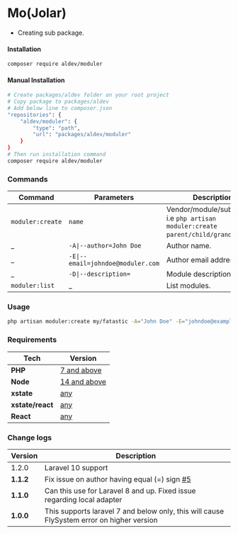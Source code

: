 # Mo(Jolar)

- Creating sub package.


#### Installation

```bash
composer require aldev/moduler
```

#### Manual Installation

```bash
# Create packages/aldev folder on your root project
# Copy package to packages/aldev
# Add below line to composer.json
"repositories": {
    "aldev/moduler": {
        "type": "path",
        "url": "packages/aldev/moduler"
    }
}
# Then run installation command
composer require aldev/moduler
```


### Commands

**Command** | **Parameters** | **Description**
------------|----------------|----------------
`moduler:create` | `name` | Vendor/module/submodule. i.e `php artisan moduler:create parent/child/grandchild`.
_ | `-A\|--author=John Doe` | Author name.
_ | `-E\|--email=johndoe@moduler.com` | Author email address.
_ | `-D\|--description=` | Module description/
`moduler:list` | _ | List modules.


### Usage

```bash
php artisan moduler:create my/fatastic -A="John Doe" -E="johndoe@example.com" -D="My Fantastic module"
```


### Requirements

**Tech** | **Version**
---------|------------
**PHP** | [7 and above](https://www.php.net/)
**Node** | [14 and above](https://nodejs.org/en/)
**xstate** | [any](https://xstate.js.org/docs/)
**xstate/react** | [any](https://xstate.js.org/docs/packages/xstate-react/#quick-start)
**React** | [any](https://reactjs.org/)


### Change logs

**Version** | **Description**
------------|----------------
1.2.0 | Laravel 10 support
**1.1.2** | Fix issue on author having equal (=) sign [#5](https://github.com/Als-Laravel-Packages/moduler/issues/5)
**1.1.0** | Can this use for Laravel 8 and up. Fixed issue regarding local adapter
**1.0.0** | This supports laravel 7 and below only, this will cause FlySystem error on higher version

